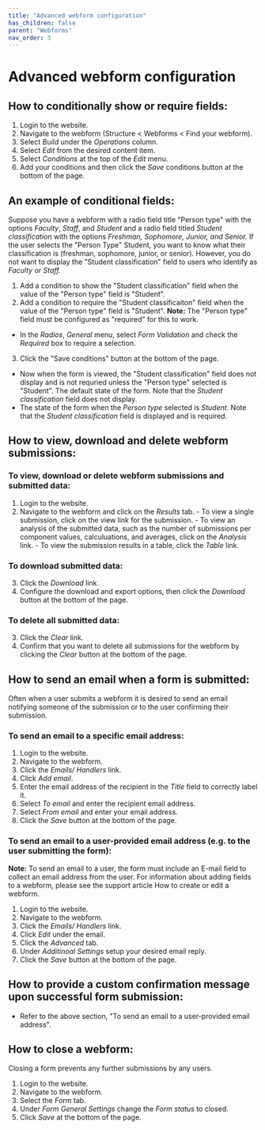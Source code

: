 ```yaml
---
title: "Advanced webform configuration"
has_children: false
parent: "Webforms"
nav_order: 3
---
```


# Advanced webform configuration

## How to conditionally show or require fields:

1. Login to the website.
2. Navigate to the webform (Structure < Webforms < Find your webform).
3. Select *Build* under the *Operations* column.
4. Select *Edit* from the desired content item.
5. Select *Conditions* at the top of the *Edit* menu.
6. Add your conditions and then click the *Save* conditions button at the bottom of the page.

## An example of conditional fields:

Suppose you have a webform with a radio field title "Person type" with the options *Faculty*, *Staff*, and *Student* and a radio field titled *Student classification* with the options *Freshman, Sophomore, Junior, and Senior.*
If the user selects the "Person Type" Student, you want to know what their classification is (freshman, sophomore, junior, or senior). However, you do not want to display the "Student classification" field to users who identify as *Faculty* or *Staff.*
  1. Add a condition to show the "Student classification" field when the value of the "Person type" field is "Student".
  2. Add a condition to require the "Student classificaiton" field when the value of the "Person type" field is "Student".
 **Note:** The "Person type" field must be configured as "required" for this to work.
  - In the *Radios*, *General* menu, select *Form Validation* and check the *Required* box to require a selection.
  3. Click the "Save conditions" button at the bottom of the page.
  - Now when the form is viewed, the "Student classification" field does not display and is not requried unless the "Person type" selected is "Student". The default state of the form. Note that the *Student classification* field does not display.
  - The state of the form when the *Person type* selected is *Student*. Note that the *Student classification* field is displayed and is required.
  
## How to view, download and delete webform submissions:

### To view, download or delete webform submissions and submitted data:
  1. Login to the website.
  2. Navigate to the webform and click on the *Results* tab.
    - To view a single submission, click on the view link for the submission.
    - To view an analysis of the submitted data, such as the number of submissions per component values, calculuations, and averages, click on the *Analysis* link. 
    - To view the submission results in a table, click the *Table* link.
### To download submitted data:
  3. Click the *Download* link.
  4. Configure the download and export options, then click the *Download* button at the bottom of the page.
### To delete all submitted data:
  3. Click the *Clear* link.
  4. Confirm that you want to delete all submissions for the webform by clicking the *Clear* button at the bottom of the page.

## How to send an email when a form is submitted:

Often when a user submits a webform it is desired to send an email notifying someone of the submission or to the user confirming their submission.

### To send an email to a specific email address:
  1. Login to the website.
  2. Navigate to the webform.
  3. Click the *Emails/ Handlers* link.
  4. Click *Add email*.
  5. Enter the email address of the recipient in the *Title* field to correctly label it.
  6. Select *To email* and enter the recipient email address.
  7. Select *From email* and enter your email address.
  8. Click the *Save* button at the bottom of the page.
  
### To send an email to a user-provided email address (e.g. to the user submitting the form):
**Note:** To send an email to a user, the form must include an E-mail field to collect an email address from the user. For information about adding fields to a webform, please see the support article How to create or edit a webform.

  1. Login to the website.
  2. Navigate to the webform.
  3. Click the *Emails/ Handlers* link.
  4. Click *Edit* under the email.
  5. Click the *Advanced* tab.
  6. Under *Additinoal Settings* setup your desired email reply.
  7. Click the *Save* button at the bottom of the page.
    
## How to provide a custom confirmation message upon successful form submission:
  - Refer to the above section, "To send an email to a user-provided email address".
  
## How to close a webform:
Closing a form prevents any further submissions by any users.

  1. Login to the website.
  2. Navigate to the webform.
  3. Select the *Form* tab.
  4. Under *Form General Settings* change the *Form status* to closed.
  5. Click *Save* at the bottom of the page.
    
    
